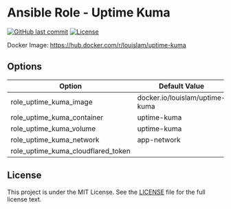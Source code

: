 # Ansible Role - Uptime Kuma

[![GitHub last commit](https://img.shields.io/github/last-commit/ursinn-ansible/role-uptime-kuma?logo=github&style=for-the-badge)](https://github.com/ursinn-ansible/role-uptime-kuma/commits)
[![License](https://img.shields.io/github/license/ursinn-ansible/role-uptime-kuma?style=for-the-badge)](https://github.com/ursinn-ansible/role-uptime-kuma/blob/main/LICENSE)

Docker Image: https://hub.docker.com/r/louislam/uptime-kuma

## Options

| Option | Default Value |
| ---- | ---- |
| role_uptime_kuma_image | docker.io/louislam/uptime-kuma |
| role_uptime_kuma_container | uptime-kuma |
| role_uptime_kuma_volume | uptime-kuma |
| role_uptime_kuma_network | app-network |
| role_uptime_kuma_cloudflared_token | |

## License

This project is under the MIT License. See the [LICENSE](https://github.com/ursinn-ansible/role-uptime-kuma/blob/main/LICENSE) file for the full license text.
